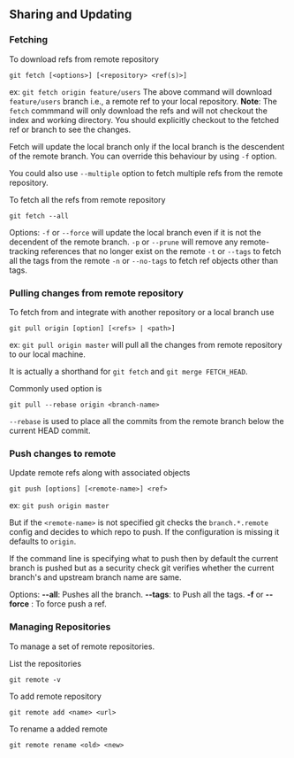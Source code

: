 ## Sharing and Updating
### Fetching
To download refs from remote repository
```
git fetch [<options>] [<repository> <ref(s)>]
```
ex: `git fetch origin feature/users`
The above command will download `feature/users` branch i.e., a remote ref to your local repository.
**Note**: The `fetch` commmand will only download the refs and will not checkout the index and working directory. You should explicitly checkout to the fetched ref or branch to see the changes.

Fetch will update the local branch only if the local branch is the descendent of the remote branch. You can override this behaviour by using `-f` option.

You could also use `--multiple` option to fetch multiple refs from the remote repository.

To fetch all the refs from remote repository
```
git fetch --all
```

Options:
`-f` or `--force` will update the local branch even if it is not the decendent of the remote branch.
`-p` or `--prune` will remove any remote-tracking references that no longer exist on the remote
`-t` or `--tags` to fetch all the tags from the remote
`-n` or `--no-tags` to fetch ref objects other than tags.

### Pulling changes from remote repository
To fetch from and integrate with another repository or a local branch use
```
git pull origin [option] [<refs> | <path>]
```

ex: `git pull origin master` will pull all the changes from remote repository to our local machine.

It is actually a shorthand for `git fetch` and `git merge FETCH_HEAD`.

Commonly used option is
```
git pull --rebase origin <branch-name>
```
`--rebase` is used to place all the commits from the remote branch below the current HEAD commit.

### Push changes to remote
Update remote refs along with associated objects
```
git push [options] [<remote-name>] <ref>
```
ex: `git push origin master`

But if the `<remote-name>` is not specified git checks the `branch.*.remote` config and decides to which repo to push. If the configuration is missing it defaults to `origin`.

If the command line is specifying what to push then by default the current branch is pushed but as a security check git verifies whether the current branch's and upstream branch name are same.

Options:
**--all**: Pushes all the branch.
**--tags**: to Push all the tags.
**-f** or **--force** : To force push a ref.

### Managing Repositories
To manage a set of remote repositories.

List the repositories
```
git remote -v
```
To add remote repository
```
git remote add <name> <url>
```
To rename a added remote
```
git remote rename <old> <new>
```